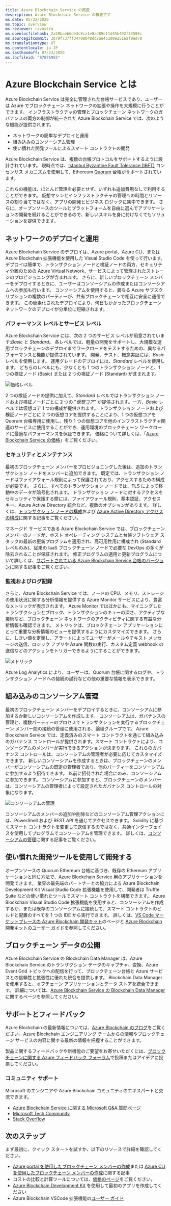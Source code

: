 ```yaml
---
title: Azure Blockchain Service の概要
description: Azure Blockchain Service の概要です
ms.date: 05/22/2020
ms.topic: overview
ms.reviewer: ravastra
ms.openlocfilehash: 2a28baeb6de3c8ca1e8ad89e11d45b492f33588c
ms.sourcegitcommit: 3d79f737ff34708b48dd2ae45100e2516af9ed78
ms.translationtype: HT
ms.contentlocale: ja-JP
ms.lasthandoff: 07/23/2020
ms.locfileid: "87076955"
---
```

# <a name="what-is-azure-blockchain-service"></a>Azure Blockchain Service とは

Azure Blockchain Service は完全に管理された台帳サービスであり、ユーザーは Azure でブロックチェーン ネットワークの拡張や操作を大規模に行うことができます。 インフラストラクチャの管理とブロックチェーン ネットワークのガバナンスの両方の制御が統一された Azure Blockchain Service では、次のような機能が提供されます。

* ネットワークの簡単なデプロイと運用
* 組み込みのコンソーシアム管理
* 使い慣れた開発ツールによるスマート コントラクトの開発

Azure Blockchain Service は、複数の台帳プロトコルをサポートするように設計されています。 現時点では、[Istanbul Byzantine Fault Tolerance (IBFT)](https://github.com/jpmorganchase/quorum/wiki/Quorum-Consensus) コンセンサス メカニズムを使用して、Ethereum [Quorum](https://www.goquorum.com/) 台帳がサポートされています。

これらの機能は、ほとんど管理を必要とせず、いずれも追加費用なしで利用することができます。 仮想マシンとインフラストラクチャの管理への時間とリソースの割り当てではなく、アプリの開発とビジネス ロジックに集中できます。 さらに、オープンソースのツールとプラットフォームを自由に選んでアプリケーションの開発を続けることができるので、新しいスキルを身に付けなくてもソリューションを提供できます。

## <a name="network-deployment-and-operations"></a>ネットワークのデプロイと運用

Azure Blockchain Service のデプロイは、Azure portal、Azure CLI、または Azure Blockchain 拡張機能を使用した Visual Studio Code を使って行います。 デプロイは簡単で、トランザクション ノードと検証ノードの両方、セキュリティ分離のための Azure Virtual Network、サービスによって管理されたストレージのプロビジョニングが含まれます。  さらに、新しいブロックチェーン メンバーをデプロイするときに、ユーザーはコンソーシアムの作成またはコンソーシアムへの参加も行います。  コンソーシアムを使用すると、異なる Azure サブスクリプションの複数のパーティーが、共有ブロックチェーンで相互に安全に通信できます。  この簡素化されたデプロイにより、何日もかかったブロックチェーン ネットワークのデプロイが分単位に短縮されます。

### <a name="performance-and-service-tiers"></a>パフォーマンス レベルとサービス レベル

Azure Blockchain Service には、次の 2 つのサービス レベルが用意されています:*Basic* と *Standard*。 各レベルでは、軽量の開発をサポートし、大規模な運用ブロックチェーンのデプロイまでワークロードをテストするための、異なるパフォーマンスと機能が提供されています。 開発、テスト、概念実証には、*Basic* レベルを使用します。 運用グレードのデプロイには、*Standard* レベルを使用します。 どちらのレベルにも、少なくとも 1 つのトランザクション ノードと、1 つの検証ノード (Basic) または 2 つの検証ノード (Standard) が含まれます。 

![価格レベル](./media/overview/pricing-tiers.png)

2 つの検証ノードの提供に加えて、*Standard* レベルではトランザクション ノードおよび検証ノードごとに 2 つの "*仮想コア*" が提供されます。一方、*Basic* レベルでは仮想コア 1 つの構成が提供されます。  トランザクション ノードおよび検証ノードごとに 2 つの仮想コアを提供することにより、1 つの仮想コアを Quorum 台帳専用に使用し、残り 1 つの仮想コアを他のインフラストラクチャ関連のサービスに使用することができ、運用環境のブロックチェーン ワークロードに最適なパフォーマンスを保証できます。 価格について詳しくは、「[Azure Blockchain Service の価格](https://azure.microsoft.com/pricing/details/blockchain-service)」をご覧ください。

### <a name="security-and-maintenance"></a>セキュリティとメンテナンス

最初のブロックチェーン メンバーをプロビジョニングした後は、追加のトランザクション ノードをメンバーに追加できます。  既定では、トランザクション ノードはファイアウォール規則によって保護されており、アクセスするための構成が必要です。  さらに、すべてのトランザクション ノードでは、TLS によって移動中のデータが暗号化されます。  トランザクション ノードに対するアクセスをセキュリティで保護する際には、ファイアウォール規則、基本認証、アクセス キー、Azure Active Directory 統合など、複数のオプションがあります。 詳しくは、[トランザクション ノードの構成](configure-transaction-nodes.md)および [Azure Active Directory アクセスの構成](configure-aad.md)に関する記事をご覧ください。

マネージド サービスである Azure Blockchain Service では、ブロックチェーン メンバーのノードが、ホスト オペレーティング システムと台帳ソフトウェア スタックの最新の更新プログラムを適用され、高可用性用に構成され (Standard レベルのみ)、従来の IaaS ブロックチェーン ノードで必要な DevOps の多くが除去されることが保証されます。  修正プログラムの適用と更新プログラムについて詳しくは、[サポートされている Azure Blockchain Service 台帳のバージョン](ledger-versions.md)に関する記事をご覧ください。

### <a name="monitoring-and-logging"></a>監視およびログ記録

さらに、Azure Blockchain Service では、ノードの CPU、メモリ、ストレージの使用状況に関する分析情報を提供する Azure Monitor サービスにより、豊富なメトリックが表示されます。  Azure Monitor ではほかにも、マイニングしたトランザクションとブロック、トランザクションのキューの深さ、アクティブな接続など、ブロックチェーン ネットワークのアクティビティに関する有益な分析情報も確認できます。  メトリックは、ブロックチェーン アプリケーションにとって重要な分析情報のビューを提供するようにカスタマイズできます。  さらに、しきい値を定義し、アラートによってユーザーがメールやテキスト メッセージの送信、ロジック アプリや Azure 関数の実行、カスタム定義 webhook の送信などのアクションをトリガーできるようにすることができます。

![メトリック](./media/overview/metrics.png)

Azure Log Analytics により、ユーザーは、Quorum 台帳に関するログや、トランザクション ノードへの接続の試行などの他の重要な情報を表示できます。

## <a name="built-in-consortium-management"></a>組み込みのコンソーシアム管理

最初のブロックチェーン メンバーをデプロイするときに、コンソーシアムに参加するか新しいコンソーシアムを作成します。  コンソーシアムは、ガバナンスの管理と、複数パーティーのプロセスでトランザクションを実行するブロックチェーン メンバー間の接続の管理に使用される、論理グループです。  Azure Blockchain Service では、定義済みのスマート コントラクトを通じて組み込みのガバナンス コントロールが提供されます。スマート コントラクトにより、コンソーシアムのメンバーが実行できるアクションが決まります。  これらのガバナンス コントロールは、コンソーシアムの管理者が必要に応じてカスタマイズできます。 新しいコンソーシアムを作成するときは、ブロックチェーンのメンバーがコンソーシアムの既定の管理者であり、他のパーティーをコンソーシアムに参加するよう招待できます。  以前に招待された場合にのみ、コンソーシアムに参加できます。  コンソーシアムに参加すると、ブロックチェーンのメンバーは、コンソーシアムの管理者によって設定されたガバナンス コントロールの対象になります。

![コンソーシアムの管理](./media/overview/consortium.png)

コンソーシアムのメンバーの追加や削除などのコンソーシアム管理アクションには、PowerShell および REST API を通じてアクセスできます。 Solidity に基づくスマート コントラクトを変更して送信するのではなく、共通インターフェイスを使用してプログラムでコンソーシアムを管理できます。 詳しくは、[コンソーシアムの管理](consortium.md)に関する記事をご覧ください。

## <a name="develop-using-familiar-development-tools"></a>使い慣れた開発ツールを使用して開発する

オープンソースの Quorum Ethereum 台帳に基づき、既存の Ethereum アプリケーションと同じ方法で、Azure Blockchain Service 用のアプリケーションを開発できます。 業界の最先端のパートナーとの協力による Azure Blockchain Development Kit Visual Studio Code 拡張機能を使用して、開発者は Truffle Suite などの使い慣れたツールでスマート コントラクトを構築できます。 Azure Blockchain Visual Studio Code 拡張機能を使用すると、コンソーシアムを作成するか、または既存のコンソーシアムに接続して、スマート コントラクトのビルドと配置のすべてを 1 つの IDE から実行できます。 詳しくは、[VS Code マーケットプレースの Azure Blockchain 開発キット](https://aka.ms/vscodebcextension)のページと [Azure Blockchain 開発キットのユーザー ガイド](https://aka.ms/vscodebcextensionwiki)を参照してください。

## <a name="publish-blockchain-data"></a>ブロックチェーン データの公開

Azure Blockchain Service の Blockchain Data Manager は、Azure Blockchain Service のトランザクション データのキャプチャ、変換、Azure Event Grid トピックへの配信を行って、ブロックチェーン台帳と Azure サービスとの信頼性と拡張性に優れた統合を提供します。 Blockchain Data Manager を使用すると、オフチェーン アプリケーションとデータ ストアを統合できます。 詳細については、[Azure Blockchain Service の Blockchain Data Manager](data-manager.md) に関するページを参照してください。

## <a name="support-and-feedback"></a>サポートとフィードバック

Azure Blockchain の最新情報については、[Azure Blockchain のブログ](https://azure.microsoft.com/blog/topics/blockchain/)をご覧ください。Azure Blockchain エンジニアリング チームからの情報やブロックチェーン サービスの内容に関する最新の情報を把握することができます。

製品に関するフィードバックや新機能のご要望をお寄せいただくには、[ブロックチェーンに関する Azure フィードバック フォーラム](https://aka.ms/blockchainuservoice)で投稿またはアイデアに投票してください。

### <a name="community-support"></a>コミュニティ サポート

Microsoft のエンジニアや Azure Blockchain コミュニティのエキスパートと交流できます。

* [Azure Blockchain Service に関する Microsoft Q&A 質問ページ](/answers/topics/azure-blockchain-service.html)
* [Microsoft Tech Community](https://techcommunity.microsoft.com/t5/Blockchain/bd-p/AzureBlockchain)
* [Stack Overflow](https://stackoverflow.com/questions/tagged/AzureBlockchainService)

## <a name="next-steps"></a>次のステップ

まず最初に、クイック スタートを試すか、以下のリソースで詳細を確認してください。
* [Azure portal を使用したブロックチェーン メンバーの作成](create-member.md)または [Azure CLI を使用したブロックチェーン メンバーの作成](create-member-cli.md)に関する記事
* コストの比較と計算ツールについては、[価格のページ](https://azure.microsoft.com/pricing/details/blockchain-service)をご覧ください。
* [Azure Blockchain Development Kit](https://github.com/Azure-Samples/blockchain-devkit) を使用して最初のアプリを作成してください
* Azure Blockchain VSCode 拡張機能の[ユーザー ガイド](https://github.com/Microsoft/vscode-azure-blockchain-ethereum/wiki)
